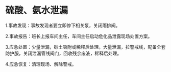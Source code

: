 # 硫酸、氨水泄漏

1.事故发现：事故发现者要立即停下相关泵，关闭雨排阀。

2.事故报告：班长上报车间主任，车间主任启动危化品泄露现场处置方案。

3.应急处置：少量泄漏，砂土吸附或稀释后处理。大量泄漏，拉警戒线，配备全套防护服，关闭泄漏管线阀门，回收残余废液，稀释后处理。

4.应急恢复：清理现场、解除警戒。
